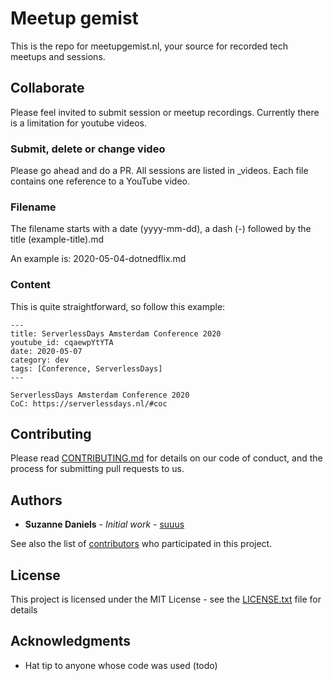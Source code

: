 # Meetup gemist

This is the repo for meetupgemist.nl, your source for recorded tech meetups and sessions.

## Collaborate

Please feel invited to submit session or meetup recordings. Currently there is a limitation for youtube videos.

### Submit, delete or change video

Please go ahead and do a PR.
All sessions are listed in _videos. Each file contains one reference to a YouTube video.

### Filename

The filename starts with a date (yyyy-mm-dd), a dash (-) followed by the title (example-title).md

An example is: 2020-05-04-dotnedflix.md

### Content

This is quite straightforward, so follow this example:

```
---
title: ServerlessDays Amsterdam Conference 2020
youtube_id: cqaewpYtYTA
date: 2020-05-07
category: dev
tags: [Conference, ServerlessDays]
---

ServerlessDays Amsterdam Conference 2020
CoC: https://serverlessdays.nl/#coc
```

## Contributing

Please read [CONTRIBUTING.md](CONTRIBUTING.md) for details on our code of conduct, and the process for submitting pull requests to us.


## Authors

* **Suzanne Daniels** - *Initial work* - [suuus](https://github.com/suuus)

See also the list of [contributors](https://github.com/meetupgemist/meetupgemist.github.io/contributors) who participated in this project.

## License

This project is licensed under the MIT License - see the [LICENSE.txt](LICENSE.txt) file for details

## Acknowledgments

* Hat tip to anyone whose code was used (todo)

